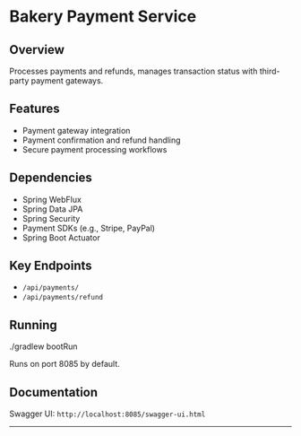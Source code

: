 # Bakery Payment Service

## Overview
Processes payments and refunds, manages transaction status with third-party payment gateways.

## Features
- Payment gateway integration
- Payment confirmation and refund handling
- Secure payment processing workflows

## Dependencies
- Spring WebFlux
- Spring Data JPA
- Spring Security
- Payment SDKs (e.g., Stripe, PayPal)
- Spring Boot Actuator

## Key Endpoints
- `/api/payments/`
- `/api/payments/refund`

## Running
./gradlew bootRun

Runs on port 8085 by default.

## Documentation
Swagger UI: `http://localhost:8085/swagger-ui.html`

---